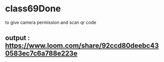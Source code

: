 # class69Done
to give camera permission and scan qr code 

## output : https://www.loom.com/share/92ccd80deebc430583ec7c6a788e223e


